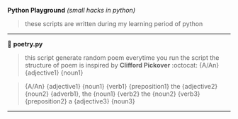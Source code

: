 **Python Playground**
*(small hacks in python)*

>these scripts are written during my learning period of python
----------------------------------------------------------------------------
:metal: **poetry.py**
>this script generate random poem everytime you run the script
>the structure of poem is inspired by **Clifford Pickover** :octocat:
>{A/An} {adjective1} {noun1}

>{A/An} {adjective1} {noun1} {verb1} {preposition1} the {adjective2} {noun2}
>{adverb1}, the {noun1} {verb2}
>the {noun2} {verb3} {preposition2} a {adjective3} {noun3}

------------------------------------------------------------------------------
